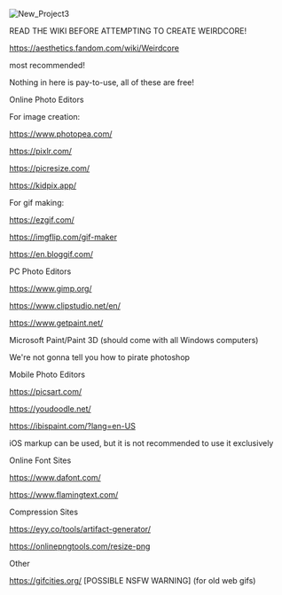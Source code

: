 ![New_Project3](https://user-images.githubusercontent.com/90217469/193434306-654ad1df-bfda-436f-9e8b-626b5016b436.gif)

READ THE WIKI BEFORE ATTEMPTING TO CREATE WEIRDCORE!

https://aesthetics.fandom.com/wiki/Weirdcore


most recommended!

Nothing in here is pay-to-use, all of these are free!

Online Photo Editors


For image creation:

https://www.photopea.com/

https://pixlr.com/

https://picresize.com/

https://kidpix.app/


For gif making:

https://ezgif.com/

https://imgflip.com/gif-maker

https://en.bloggif.com/ 


PC Photo Editors

https://www.gimp.org/

https://www.clipstudio.net/en/

https://www.getpaint.net/

Microsoft Paint/Paint 3D (should come with all Windows computers)

We're not gonna tell you how to pirate photoshop


Mobile Photo Editors

https://picsart.com/

https://youdoodle.net/

https://ibispaint.com/?lang=en-US

iOS markup can be used, but it is not recommended to use it exclusively


Online Font Sites

https://www.dafont.com/

https://www.flamingtext.com/


Compression Sites

https://eyy.co/tools/artifact-generator/

https://onlinepngtools.com/resize-png


Other

https://gifcities.org/ [POSSIBLE NSFW WARNING] (for old web gifs)
